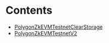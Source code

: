 

# Contents
- [PolygonZkEVMTestnetClearStorage](PolygonZkEVMTestnetClearStorage.sol/contract.PolygonZkEVMTestnetClearStorage.md)
- [PolygonZkEVMTestnetV2](PolygonZkEVMTestnetV2.sol/contract.PolygonZkEVMTestnetV2.md)
